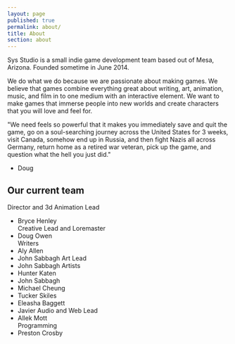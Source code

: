 ```yaml
---
layout: page
published: true
permalink: about/
title: About
section: about
---
```




Sys Studio is a small indie game development team based out of Mesa, Arizona.   Founded sometime in June 2014.

We do what we do because we are passionate about making games. We believe that games combine everything great about writing, art, animation, music, and film in to one medium with an interactive element. We want to make games that immerse people into new worlds and create characters that you will love and feel for.

"We need feels so powerful that it makes you immediately save and quit the game, go on a soul-searching journey across the United States for 3 weeks, visit Canada, somehow end up in Russia, and then fight Nazis all across Germany, return home as a retired war veteran, pick up the game, and question what the hell you just did."
- Doug

## Our current team
Director and 3d Animation Lead  
-  Bryce Henley  
Creative Lead and Loremaster  
-  Doug Owen  
Writers  
-  Aly Allen  
-  John Sabbagh
Art Lead  
-  John Sabbagh
Artists  
-  Hunter Katen
-  John Sabbagh  
-  Michael Cheung  
-  Tucker Skiles
-  Eleasha Baggett
-  Javier 
Audio and Web Lead
-  Allek Mott  
Programming
-  Preston Crosby  
